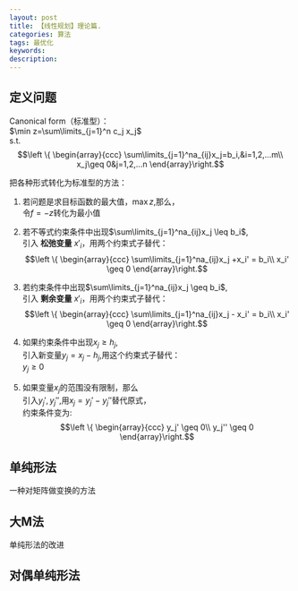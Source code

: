 ```yaml
---
layout: post
title: 【线性规划】理论篇.
categories: 算法
tags: 最优化
keywords:
description:
---
```


## 定义问题

Canonical form（标准型）：  
$\min z=\sum\limits_{j=1}^n c_j x_j$  
s.t.  
$$\left \{ \begin{array}{ccc}
\sum\limits_{j=1}^na_{ij}x_j=b_i,&i=1,2,...m\\
x_j\geq 0&j=1,2,...n
\end{array}\right.$$

把各种形式转化为标准型的方法：
1. 若问题是求目标函数的最大值，$\max z$,那么，  
令$f=-z$转化为最小值  


2. 若不等式约束条件中出现$\sum\limits_{j=1}^na_{ij}x_j \leq b_i$,  
引入 **松弛变量** $x'_ i$，用两个约束式子替代：  
$$\left \{ \begin{array}{ccc}
\sum\limits_{j=1}^na_{ij}x_j +x_i' = b_i\\
x_i' \geq 0
\end{array}\right.$$



3. 若约束条件中出现$\sum\limits_{j=1}^na_{ij}x_j \geq b_i$,  
引入 **剩余变量** $x'_ i$，用两个约束式子替代：  
$$\left \{ \begin{array}{ccc}
\sum\limits_{j=1}^na_{ij}x_j - x_i' = b_i\\
x_i' \geq 0
\end{array}\right.$$


4. 如果约束条件中出现$x_j \geq h_j$,  
引入新变量$y_j=x_j-h_j$,用这个约束式子替代：  
$y_j \geq 0$  

5. 如果变量$x_j$的范围没有限制，那么  
引入$y_j',y_j''$,用$x_j=y_j'-y_j''$替代原式，  
约束条件变为:  
$$\left \{ \begin{array}{ccc}
y_j' \geq 0\\
y_j'' \geq 0
\end{array}\right.$$

## 单纯形法
一种对矩阵做变换的方法
## 大M法
单纯形法的改进
## 对偶单纯形法
